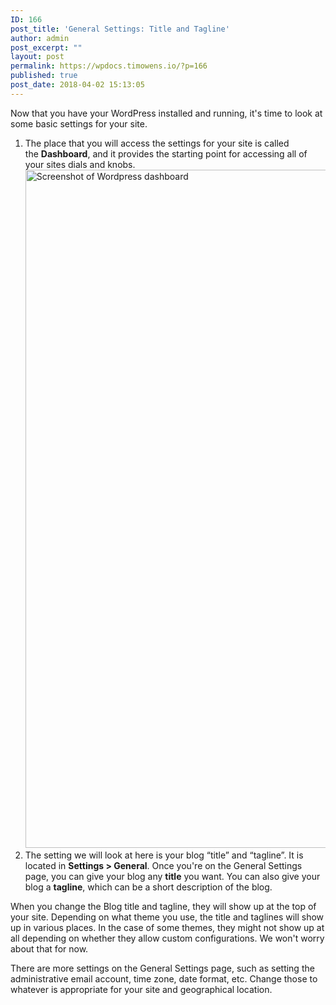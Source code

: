 ```yaml
---
ID: 166
post_title: 'General Settings: Title and Tagline'
author: admin
post_excerpt: ""
layout: post
permalink: https://wpdocs.timowens.io/?p=166
published: true
post_date: 2018-04-02 15:13:05
---
```

Now that you have your WordPress installed and running, it's time to look at some basic settings for your site.
<ol>
 	<li class="vspace">The place that you will access the settings for your site is called the <strong>Dashboard</strong>, and it provides the starting point for accessing all of your sites dials and knobs.<img class="shadow alignnone wp-image-153 size-full" src="https://stateu.org/docs/wp-content/uploads/2019/10/2019104.1-f.gif" alt="Screenshot of Wordpress dashboard" width="1245" height="1085" /></li>
 	<li class="vspace">The setting we will look at here is your blog “title” and “tagline”. It is located in <strong>Settings &gt; General</strong>. Once you're on the General Settings page, you can give your blog any <strong>title</strong> you want. You can also give your blog a <strong>tagline</strong>, which can be a short description of the blog.</li>
</ol>
When you change the Blog title and tagline, they will show up at the top of your site. Depending on what theme you use, the title and taglines will show up in various places. In the case of some themes, they might not show up at all depending on whether they allow custom configurations. We won't worry about that for now.

There are more settings on the General Settings page, such as setting the administrative email account, time zone, date format, etc. Change those to whatever is appropriate for your site and geographical location.